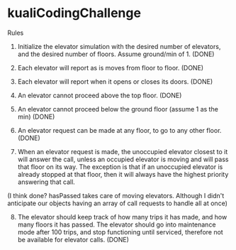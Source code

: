 # kualiCodingChallenge

Rules
1. Initialize the elevator simulation with the desired number of elevators, and the desired
number of floors. Assume ground/min of 1.
(DONE)

2. Each elevator will report as is moves from floor to floor.
(DONE)

3. Each elevator will report when it opens or closes its doors.
(DONE)

4. An elevator cannot proceed above the top floor.
(DONE)

5. An elevator cannot proceed below the ground floor (assume 1 as the min)
(DONE)

6. An elevator request can be made at any floor, to go to any other floor.
(DONE)

7. When an elevator request is made, the unoccupied elevator closest to it will answer the call, unless an occupied elevator is moving and will pass that floor on its way. The exception is that if an unoccupied elevator is already stopped at that floor, then it will always have the highest priority answering that call.

(I think done? hasPassed takes care of moving elevators. Although I didn't anticipate our objects having an array of call requests to handle all at once)

8. The elevator should keep track of how many trips it has made, and how many floors it has passed. The elevator should go into maintenance mode after 100 trips, and stop
functioning until serviced, therefore not be available for elevator calls.
(DONE)
